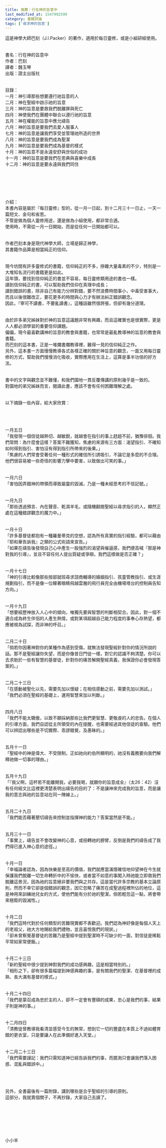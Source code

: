 ```yaml
---
title: 推薦：行在神的旨意中
last_modified_at: 1547992599
category: 書籍評論
tags: ['尋求神的旨意']
---
```


<p>這是神學大師巴刻（J.I.Packer）的著作，適用於每日靈修，或是小組研經使用。<!--more--><br/><br/><br/>書名：行在神的旨意中<br/>作者：巴刻<br/>譯者：魏玉琴<br/>出版：證主出版社<br/><br/><br/>目錄：<br/>一月：神引導那些想要遵行祂旨意的人<br/>二月：神在聖經中啟示祂的旨意<br/>三月：神的旨意是要救我們脫離罪與死亡<br/>四月：神使我們在團體中聯合以遵行祂的旨意<br/>五月：神在權能的旨意中應允禱告<br/>六月：神的旨意是要我們去愛人服事人<br/>七月：神的旨意是讓我們享受並管理祂所造的世界<br/>八月：神的旨意是要我們成為聖潔<br/>九月：神的旨意是要我們成為基督的樣式<br/>十月：神的旨意不是永遠安舒與世俗的成功<br/>十一月：神的旨意是要我們在恩典與喜樂中成長<br/>十二月：神的旨意是要永遠與我們同住<br/><br/><br/><br/><br/><br/><br/>介紹：<br/>本書內容是屬於『每日靈修』型的，從一月一日起，到十二月三十一日止，一天一篇短文、金句和省思。<br/>不管是做為個人靈修用途，還是做為小組使用，都非常合適。<br/>使用時，不需從一月一日開始，而是從任何一日開始都可以。<br/><br/><br/>作者巴刻本身是現代神學大師，立場是歸正神學，<br/>其書籍作品算是相當純正的信仰。<br/><br/><br/>現今坊間有許多靈修式的書籍，信仰純正的不多，摻雜大量毒素的不少，特別是一大堆知名流行的書籍更是如此。<br/>這年頭，要找到信仰純正的書並不容易，每日靈修類用途的書也一樣。<br/>讀到信仰純正的書，可以幫助我們信仰在真理中成長；<br/>讀到錯誤的書，除非自己有能力分辨對錯，要不然浪費時間事小，中毒受害事大，而且以後很難改正，要花更多的時間與心力才有辦法糾正錯誤觀念。<br/>因此，『寧可不讀書，不要亂讀書』，這種話雖然很誇張，但卻有幾分道理。<br/><br/><br/>由於許多弟兄姊妹對於神的旨意這議題非常有興趣，而且這確實也是很實際，更是人人都必須學習的重要信仰課題。<br/>偏偏，現今最喜歡講神的旨意的教會與書籍，也常常是最亂教導神的旨意的教會與書籍。<br/>而巴刻的這本書，正是一堆爛書爛教導裡，難得一見的信仰純正之作。<br/>另外，這本書一方面慢慢教導各式各樣正確的關於神旨意的觀念，一面又用每日靈修的方式，幫助我們慢慢消化吸收，實際應用在生活上，這算是事半功倍的好方法。<br/><br/><br/>書中的文字與觀念並不難懂，和我們園地一貫反覆傳講的原則幾乎是一致的。<br/>對園地的弟兄姊妹而言，閱讀此書，應該不會有任何困難理解之處。<br/><br/><br/>以下摘錄一些內容，給大家欣賞：<br/><br/><br/><br/><br/>一月五日<br/>「我發現一個信徒越熱切、越敏銳，就越會在指引的事上趑趄不前，猶豫徘徊。我們常問：為什麼會這樣？答案不難獲知，焦慮的來源有三方面：渴望指引、不確知如何得到指引、害怕沒有得到指引所帶來的後果。」<br/>「焦慮的人們常會受著任何一種形式的確信所引誘吸引，不論它是多麼的不合理。他們很容易被一些奇怪的影響力擊中要害，以致做出可笑的事。」<br/><br/><br/>一月六日<br/>「害怕因弄錯神的帶領而導致屬靈的毀滅，乃是一種未經思考的不信記號。」<br/><br/><br/>一月九日<br/>「那些透過預言、內在聲音、乾濕羊毛，或隨機翻閱聖經以尋求指引的人，顯然正處在這種錯謬觀念的魔力中。」<br/><br/><br/>一月十日<br/>「許多基督徒都抱有一種羅曼蒂克的空想，認為所有真實的指引經驗，都可以藉由『耶和華告訴我』之類的公式術語來宣告。」<br/>「如果在禱告後發現自己心中產生一股強烈的渴望與催逼感，我們便高喊『那是神對我的引導』，並且不容任何人提出質疑或爭辯。我們這樣做是否正確？」<br/><br/><br/>一月十七日<br/>「神的引導比較像那些按部就班尋求諮商輔導的婚姻指引、孩童管教指引、或生涯規劃指引，而不是像一位矇著眼睛飛越雲層的飛行員完全由機場塔台的控制員告知方向。」<br/><br/><br/>一月十九日<br/>「想要經歷神放入人心中的傾向，唯獨先要與智慧的判斷相契合。因此，對一個不適合成為終生伴侶的人產生熱情，或對某項超越自己能力程度的事奉心存熱望，都應被視為試探，而非神的呼召。」<br/><br/><br/>二月二十日<br/>「倘若你因著神對你的某種作為感到受傷，就無法發現聖經針對你的情況所說的話。那不是聖經讓你失望，而是你像昔日門徒一樣，對它的認識不夠清楚。你可以去求助於一些有智慧的基督徒，針對你的痛苦解開聖經真義，我保證你必會發現答案的。」<br/><br/><br/>二月二十三日<br/>「在感動被聖化以先，需要先加以懷疑；在相信感動之前，需要先加以測試。」<br/>「我們必須在聖經的基礎上，運用智慧來加以判斷。」<br/><br/><br/>四月八日<br/>「我們不能太驕傲，以致不願採納那些比我們更智慧、更敬虔的人的忠告。在個人的引導方面，我們自認從主所領受的內在提醒，也需要經過其他信徒的查驗。他們可以辨認出哪些是不切實際、乖謬錯覺，及愚昧的。」<br/><br/><br/>五月十一日<br/>「聖經中的神是偉大、不受限制，正如祂向約伯所顯明的，祂沒有義務要向我們解釋祂做一切事的理由。」<br/><br/><br/>五月十九日<br/>「『我父啊，這杯若不能離開我，必要我喝，就願你的旨意成全』（太26：42）沒有任何經文比這裡更清楚表明出禱告的目的了：不是讓神來完成我的旨意，而是讓我的意志與祂的旨意站在同一陣線上。」<br/><br/><br/>五月二十九日<br/>「我們能否藉著懇切禱告來控制並指揮神的能力？答案當然是不能。」<br/><br/><br/>五月三十一日<br/>「事實上，禱告並不會改變神的心意，或扭轉祂的膀臂，反倒是我們的禱告成了我們得已進入神心意的途徑。」<br/><br/><br/>十月一日<br/>「幸福論者認為，因為快樂是至高的價值，我們就應當滿懷確信地仰望神在今生就保護我們脫離一切生命轉折中的不愉快，或者當不如意的事闖入時祂能立即救我們脫離這景況，因為祂的旨意絕非要我們與之共存。這是當代許多宗教的基本立論原則，然而不幸它卻是個錯誤的觀念，因它忽略了痛苦在成聖過程裡所佔的地位，這是神用來訓練祂兒女的方式，使他們能有分於祂的聖潔。倘若輕忽這一點，將會帶來極鉅的毀滅性。」<br/><br/><br/>十月二日<br/>「我們這時代對於任何類型的苦難現實都不表歡迎。我們認為神好像是每個人天上的老祖父，祂大方地賜給我們禮物，並且喜悅我們的現狀。」<br/>「卻未曾察覺基督徒的苦難乃是聖經中提到聖潔時不可缺少的一面，對信徒是稀鬆平常如家常便飯。」<br/><br/><br/>十月二十三日<br/>「新約聖經中很少提到神對我們的成功感興趣，這是相當特別的。」<br/>「相形之下，卻有很多篇幅提到神感興趣的事，是有關我們的聖潔、在基督裡的成熟、長大滿有基督的樣式。」<br/><br/><br/>十月二十四日<br/>「我們是蒙召成為忠於主的人，卻不一定會有豐碩的成果，忠心是我們的事，結果子則是神的事。」<br/><br/><br/>十二月四日<br/>「清教徒曾教導我看清並感受今生的無常，想到它一切的豐盛在本質上不過如體育館的更衣室，只是要讓人在此準備好進入天堂。」<br/><br/><br/>十二月二十三日<br/>「我們需要謹記：我們只需知道神已經告訴我們的事，而臆測只會讓我們落入困惑、混亂與錯誤中。」<br/><br/><br/><br/><br/>另外，全書最後有一篇附錄，講到哪些是合乎聖經的引導的原則。<br/>這部分，我就賣個關子，不再抄錄，大家自己去讀了。<br/><br/><br/><br/><br/><br/><br/><br/>小小羊<br/>
</p>